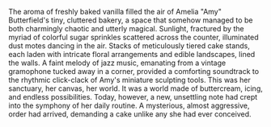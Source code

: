 The aroma of freshly baked vanilla filled the air of Amelia "Amy" Butterfield's tiny, cluttered bakery, a space that somehow managed to be both charmingly chaotic and utterly magical.  Sunlight, fractured by the myriad of colorful sugar sprinkles scattered across the counter, illuminated dust motes dancing in the air.  Stacks of meticulously tiered cake stands, each laden with intricate floral arrangements and edible landscapes, lined the walls.  A faint melody of jazz music, emanating from a vintage gramophone tucked away in a corner, provided a comforting soundtrack to the rhythmic click-clack of Amy's miniature sculpting tools.  This was her sanctuary, her canvas, her world.  It was a world made of buttercream, icing, and endless possibilities.  Today, however, a new, unsettling note had crept into the symphony of her daily routine.  A mysterious, almost aggressive, order had arrived, demanding a cake unlike any she had ever conceived.
